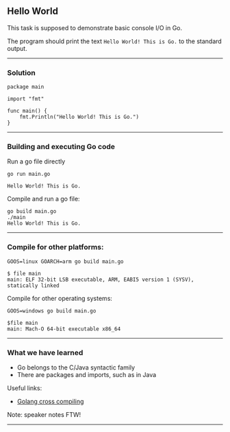 ## Hello World
This task is supposed to demonstrate basic console I/O in Go.

The program should print the text `Hello World! This is Go.` to the standard output.

----

### Solution

```golang
package main

import "fmt"

func main() {
	fmt.Println("Hello World! This is Go.")
}
```

----
### Building and executing Go code
Run a go file directly
```
go run main.go

Hello World! This is Go.
```

Compile and run a go file:

```
go build main.go
./main
Hello World! This is Go.
```
----

### Compile for other platforms:

```
GOOS=linux GOARCH=arm go build main.go

$ file main
main: ELF 32-bit LSB executable, ARM, EABI5 version 1 (SYSV), statically linked
```

Compile for other operating systems:
```
GOOS=windows go build main.go

$file main
main: Mach-O 64-bit executable x86_64
```
----
### What we have learned
* Go belongs to the C/Java syntactic family
* There are packages and imports, such as in Java


Useful links:
- [Golang cross compiling](https://golangcookbook.com/chapters/running/cross-compiling/0)

Note: speaker notes FTW!

---